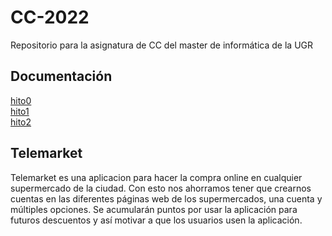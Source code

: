 # CC-2022
Repositorio para la asignatura de CC del master de informática de la UGR
## Documentación 
[hito0](https://github.com/palomo105/CC-2022/blob/main/documentaci%C3%B3n/hito0.md)  
[hito1](https://github.com/palomo105/CC-2022/blob/main/documentaci%C3%B3n/hito1.md)  
[hito2](https://github.com/palomo105/CC-2022/blob/main/documentaci%C3%B3n/hito2.md)
## Telemarket
Telemarket es una aplicacion para hacer la compra online en cualquier supermercado de la ciudad. Con esto nos ahorramos tener que crearnos cuentas en las diferentes páginas web de los supermercados, una cuenta y múltiples opciones. Se acumularán puntos por usar la aplicación para futuros descuentos y así motivar a que los usuarios usen la aplicación.
